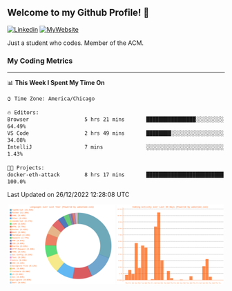 ## Welcome to my Github Profile! 👋

[![Linkedin](https://img.shields.io/badge/LinkedIn-0077B5?style=for-the-badge&logo=linkedin&logoColor=white)](https://www.linkedin.com/in/mkeleti)   [![MyWebsite](https://img.shields.io/badge/website-000000?style=for-the-badge&logo=About.me&logoColor=white)](https://mkeleti.com)

Just a student who codes. Member of the ACM.

### My Coding Metrics

---

<!--START_SECTION:waka-->
📊 **This Week I Spent My Time On** 

```text
⌚︎ Time Zone: America/Chicago

🔥 Editors: 
Browser                  5 hrs 21 mins       ████████████████░░░░░░░░░   64.49% 
VS Code                  2 hrs 49 mins       ████████░░░░░░░░░░░░░░░░░   34.08% 
IntelliJ                 7 mins              ░░░░░░░░░░░░░░░░░░░░░░░░░   1.43%

🐱‍💻 Projects: 
docker-eth-attack        8 hrs 17 mins       █████████████████████████   100.0%

```


 Last Updated on 26/12/2022 12:28:08 UTC
<!--END_SECTION:waka-->

<p align="center" >
<img width="49%" alt="My most used Languages" src="assets/waka-langs.svg"/>
<img width="49%" alt="My activity over last month" src="assets/waka-activs.svg"/>
</p>